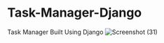 # Task-Manager-Django
Task Manager Built Using Django
![Screenshot (31)](https://user-images.githubusercontent.com/49095440/152533720-23782cae-f1ff-43d8-aff2-d3eda714b8a2.png)
